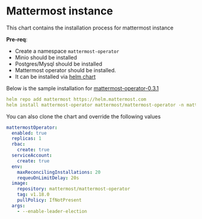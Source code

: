 # Mattermost instance

This chart contains the installation process for mattermost instance

**Pre-req**:

- Create a namespace `mattermost-operator`
- Minio should be installed
- Postgres/Mysql should be installed
- Mattermost operator should be installed.
- It can be installed via [helm chart](https://github.com/mattermost/mattermost-helm/tree/master/charts/mattermost-operator)

Below is the sample installation for [mattermost-operator-0.3.1](https://github.com/mattermost/mattermost-helm/tree/mattermost-operator-0.3.1/charts/mattermost-operator)

```yaml
helm repo add mattermost https://helm.mattermost.com
helm install mattermost-operator mattermost/mattermost-operator -n mattermost-operator
```

You can also clone the chart and override the following values

```yaml
mattermostOperator:
  enabled: true
  replicas: 1
  rbac:
    create: true
  serviceAccount:
    create: true
  env:
    maxReconcilingInstallations: 20
    requeuOnLimitDelay: 20s
  image:
    repository: mattermost/mattermost-operator
    tag: v1.18.0
    pullPolicy: IfNotPresent
  args:
    - --enable-leader-election
```